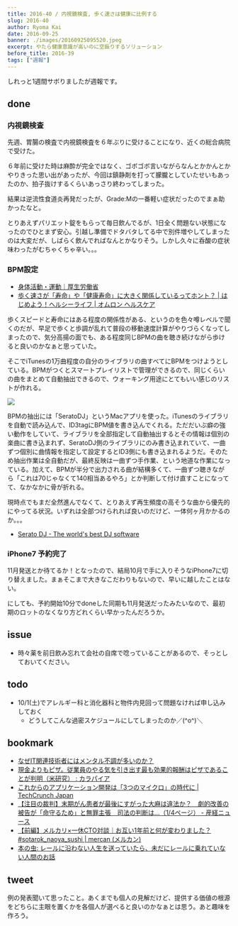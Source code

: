 ```yaml
---
title: 2016-40 / 内視鏡検査, 歩く速さは健康に比例する
slug: 2016-40
author: Ryoma Kai
date: 2016-09-25
banner: ./images/20160925095520.jpeg
excerpt: やたら健康意識が高いのに空振りするソリューション
before_title: 2016-39
tags: ["週報"]
---
```


しれっと1週間サボりましたが週報です。

done
----

###  内視鏡検査

先週、胃腸の検査で内視鏡検査を６年ぶりに受けることになり、近くの総合病院で受けた。

６年前に受けた時は麻酔が完全ではなく、ゴボゴボ言いながらなんとかかんとかやりきった思い出があったが、今回は鎮静剤を打って朦朧としていたせいもあったのか、拍子抜けするくらいあっさり終わってしまった。

結果は逆流性食道炎再発だったが、Grade:Mの一番軽い症状だったのでまぁ助かったなと。

とりあえずパリエット錠をもらって毎日飲んでるが、1日全く問題ない状態になったのでひとまず安心。引越し準備でドタバタしてる中で別件増やしてしまったのは大変だが、しばらく飲んでればなんとかなりそう。しかし久々に呑酸の症状味わったがむちゃくちゃ辛い。。。

###  BPM設定

- [身体活動・運動｜厚生労働省](https://www.mhlw.go.jp/www1/topics/kenko21_11/b2.html)
- [歩く速さが「寿命」や「健康寿命」に大きく関係しているってホント？ | はじめよう！ヘルシーライフ | オムロン ヘルスケア](https://www.healthcare.omron.co.jp/resource/column/life/140.html)

歩くスピードと寿命にはある程度の関係性がある、というのを色々噂レベルで聞くのだが、早足で歩くと歩調が乱れて普段の移動速度計算がやりづらくなってしまったので、気分高揚の面でも、ある程度同じBPMの曲を聴き続けながら歩けると良いのかなぁと思っていた。

そこでiTunesの1万曲程度の自分のライブラリの曲すべてにBPMをつけようとしている。BPMがつくとスマートプレイリストで管理ができるので、同じくらいの曲をまとめて自動抽出できるので、ウォーキング用途にとてもいい感じのリストが作れる。

![](./images/20160925095520.jpeg)

BPMの抽出には「SeratoDJ」というMacアプリを使った。iTunesのライブラリを自動で読み込んで、ID3tagにBPM値を書き込んでくれる。ただだいぶ癖の強い動作をしていて、ライブラリを全部指定して自動抽出するとその情報は個別の楽曲に書き込まれず、SeratoDJ側のライブラリにのみ書き込まれていて、一曲ずつ個別に曲情報を指定して設定するとID3側にも書き込まれるようだ。そのため抽出作業は全自動だが、最終反映は一曲ずつ手作業、という地道な作業になっている。加えて、BPMが半分で出力される曲が結構多くて、一曲ずつ聴きながら「これは70じゃなくて140相当あるやろ」とか判断して付け直すことになってて、なかなかに骨が折れる。

現時点でもまだ全然進んでなくて、とりあえず再生頻度の高そうな曲から優先的にやってる状況。いずれは全部つけられれば良いのだけど、一体何ヶ月かかるのか。。。

- [Serato DJ - The world's best DJ software](https://serato.com/dj)

###  iPhone7 予約完了

11月発送とか待てるか！となったので、結局10月で手に入りそうなiPhone7に切り替えました。まぁそこまで大きなこだわりもないので、早いに越したことはない。

にしても、予約開始10分でdoneした同期も11月発送だったみたいなので、最初期のロットのなくなり方どれくらい早かったんだろうか。

issue
----

- 時々薬を前日飲み忘れて会社の自席で唸っていることがあるので、そっとしておいてください。

todo
----

- 10/1(土)でアレルギー科と消化器科と物件内見回って問題なければ申し込みしておく
  - どうしてこんな過密スケジュールにしてしまったのか／(^o^)＼

bookmark
----

- [なぜIT関連技術者にはメンタル不調が多いのか？](https://blogos.com/article/189902/)
- [現金よりもピザ。従業員のやる気を引き出す最も効果的報酬はピザであることが判明（米研究） : カラパイア](http://karapaia.com/archives/52224514.html)
- [これからのアプリケーション開発は「3つのマイクロ」の時代に | TechCrunch Japan](https://jp.techcrunch.com/2016/09/12/20160911why-app-development-is-going-micro/)
- [【注目の裁判】末期がん患者が最後にすがった大麻は違法か？　劇的改善の被告が「命守るため」と無罪主張　司法の判断は…（1/4ページ） - 産経ニュース](https://www.sankei.com/premium/news/160423/prm1604230016-n1.html)
- [【前編】メルカリ×一休CTO対談｜お互い1年前と何が変わりました？ #sotarok_naoya_sushi | mercan (メルカン)](https://mercan.mercari.com/articles/sotarok_naoya_sushi_01/)
- [本の虫: レールに沿わない人生を送っていたら、未だにレールに乗れていない人間のお話](https://cpplover.blogspot.com/2016/09/blog-post.html)

tweet
----

例の発表聞いて思ったこと。あくまでも個人の見解だけど、提供する価値の根源をどちらに主眼を置くかを各個人が選べると良いのかなぁとは思う。あと趣味を作ろう。

<Tweet tweetLink="https://twitter.com/legnoh/status/779649359210086400" />
<Tweet tweetLink="https://twitter.com/legnoh/status/779650273983602690" />
<Tweet tweetLink="https://twitter.com/legnoh/status/779650476128112640" />
